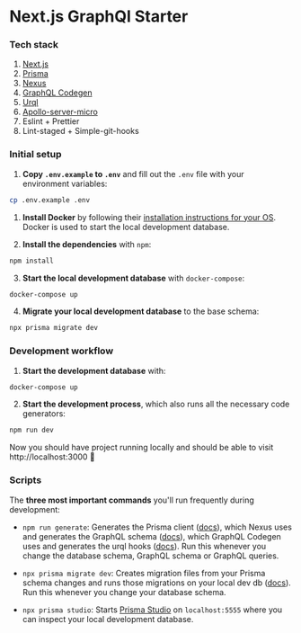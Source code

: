 # Next.js GraphQl Starter

### Tech stack

1. [Next.js](https://nextjs.org)
2. [Prisma](https://prisma.io)
3. [Nexus](https://nexusjs.org)
4. [GraphQL Codegen](https://www.graphql-code-generator.com/)
5. [Urql](https://formidable.com/open-source/urql/)
6. [Apollo-server-micro](https://www.apollographql.com/docs/apollo-server/integrations/middleware/#apollo-server-micro)
7. Eslint + Prettier
8. Lint-staged + Simple-git-hooks

### Initial setup

1. **Copy `.env.example` to `.env`** and fill out the `.env` file with your environment variables:

```sh
cp .env.example .env
```

1. **Install Docker** by following their [installation instructions for your OS](https://docs.docker.com/get-docker/). Docker is used to start the local development database.

2. **Install the dependencies** with `npm`:

```sh
npm install
```

3. **Start the local development database** with `docker-compose`:

```sh
docker-compose up
```

4. **Migrate your local development database** to the base schema:

```sh
npx prisma migrate dev
```

### Development workflow

1. **Start the development database** with:

```sh
docker-compose up
```

2. **Start the development process**, which also runs all the necessary code generators:

```sh
npm run dev
```

Now you should have project running locally and should be able to visit http://localhost:3000 🎉

### Scripts

The **three most important commands** you'll run frequently during development:

- `npm run generate`: Generates the Prisma client ([docs](https://www.prisma.io/docs/concepts/components/prisma-client)), which Nexus uses and generates the GraphQL schema ([docs](https://nexusjs.org/docs/guides/generated-artifacts)), which GraphQL Codegen uses and generates the urql hooks ([docs](https://graphql-code-generator.com/docs/plugins/typescript-urql)). Run this whenever you change the database schema, GraphQL schema or GraphQL queries.

- `npx prisma migrate dev`: Creates migration files from your Prisma schema changes and runs those migrations on your local dev db ([docs](https://www.prisma.io/docs/concepts/components/prisma-migrate)). Run this whenever you change your database schema.

- `npx prisma studio`: Starts [Prisma Studio](https://prisma.io/studio) on `localhost:5555` where you can inspect your local development database.
